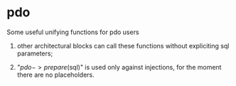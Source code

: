 # pdo
Some useful unifying functions for pdo users

1) other architectural blocks can call these functions 
without expliciting sql parameters;

2) "$pdo->prepare($sql)" is used only against injections,
for the moment there are no placeholders.
